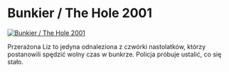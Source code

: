 Bunkier / The Hole 2001 
=============
[![Bunkier / The Hole 2001 ](http://vidos.pl/images/player.gif)](http://vidos.pl/bunkier-the-hole-2001)

 Przerażona Liz to jedyna odnaleziona z czwórki nastolatków, którzy postanowili spędzić wolny czas w bunkrze. Policja próbuje ustalić, co się stało.
